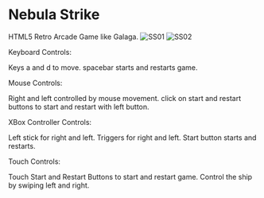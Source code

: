 # Nebula Strike
HTML5 Retro Arcade Game like Galaga.
![SS01](https://github.com/user-attachments/assets/597cfcc3-9b5a-465b-bfe6-96f0754e1cd0)
![SS02](https://github.com/user-attachments/assets/3a39df8a-4b21-4339-b60a-3311068ac71e)

Keyboard Controls:

Keys a and d to move.
spacebar starts and restarts game.

Mouse Controls:

Right and left controlled by mouse movement.
click on start and restart buttons to start and restart with left button.

XBox Controller Controls:

Left stick for right and left.
Triggers for right and left.
Start button starts and restarts.

Touch Controls:

Touch Start and Restart Buttons to start and restart game.
Control the ship by swiping left and right.
